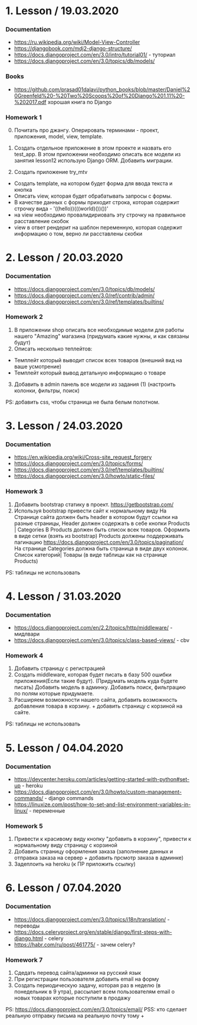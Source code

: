 # 1. Lesson / 19.03.2020
### Documentation
- https://ru.wikipedia.org/wiki/Model-View-Controller
- https://djangobook.com/mdj2-django-structure/
- https://docs.djangoproject.com/en/3.0/intro/tutorial01/ - туториал
- https://docs.djangoproject.com/en/3.0/topics/db/models/

### Books
- https://github.com/prasad01dalavi/python_books/blob/master/Daniel%20Greenfeld%20-%20Two%20Scoops%20of%20Django%201.11%20-%202017.pdf
хорошая книга по Django

### Homework 1
0. Почитать про джангу. Оперировать терминами - проект, приложения, model, view, template.

1. Создать отдельное приложение в этом проекте и назвать его test_app.
В этом приложении необходимо описать все модели из занятия lesson12 использую Django ORM.
Добавить миграции.

2. Создать приложение try_mtv
 - Создать template, на котором будет форма для ввода текста и кнопка
 - Описать view, которая будет обрабатывать запросы с формы.
 - В качестве данных с формы приходит строка, которая содержит строчку вида - '((hello))(((world)())())'
 - на view необходимо провалидириовать эту строчку на правильное расставление скобок
 - view в ответ рендерит на шаблон переменную, которая содержит информацию о том, верно ли расставлены скобки
 
 
 # 2. Lesson / 20.03.2020
### Documentation
- https://docs.djangoproject.com/en/3.0/topics/db/models/
- https://docs.djangoproject.com/en/3.0/ref/contrib/admin/
- https://docs.djangoproject.com/en/3.0/ref/templates/builtins/

### Homework 2
1. В приложении shop описать все необходимые модели для работы нашего "Amazing" магазина (придумать какие нужны, и как связаны будут)
2. Описать несколько теплейтов:
- Темплейт который выводит список всех товаров (внешний вид на ваше усмотрение)
- Темплейт который вывод детальную информацию о товаре
3. Добавить в admin панель все модели из задания (1) (настроить колонки, фильтры, поиск)

PS: добавить css, чтобы страница не была белым полотном.


 # 3. Lesson / 24.03.2020
### Documentation
- https://en.wikipedia.org/wiki/Cross-site_request_forgery
- https://docs.djangoproject.com/en/3.0/topics/forms/
- https://docs.djangoproject.com/en/3.0/ref/templates/builtins/
- https://docs.djangoproject.com/en/3.0/howto/static-files/

### Homework 3
1. Добавить bootstrap статику в проект. https://getbootstrap.com/
2. Используя bootstrap привести сайт к нормальному виду
На Странице сайта должен быть header в котором будут ссылки на разные страницы,
Header должен содержать в себе кнопки Products | Categories
В Products должен быть список всек товаров. Оформить в виде сетки (взять из bootstrap)
Products должены поддерживать пагинацию https://docs.djangoproject.com/en/3.0/topics/pagination/
На странице Categories должна быть страница в виде двух колонок.
Список категорий| Товары (в виде таблицы как на странице Products)

PS: таблицы не использовать

 # 4. Lesson / 31.03.2020
### Documentation
- https://docs.djangoproject.com/en/2.2/topics/http/middleware/ - мидлвари
- https://docs.djangoproject.com/en/3.0/topics/class-based-views/ - cbv

### Homework 4
1. Добавить страницу с регистрацией
2. Создать middleware, которая будет писать в базу 500 ошибки приложения(Если такие будут). (Придумать модель куда будете писать)
Добавить модель в админку. Добавить поиск, фильтрацию по полям которые придумаете.
3. Расширяем возможности нашего сайта, добавить возможность добавления товара в корзину. + добавить страницу с корзиной на сайте.

PS: таблицы не использовать

 # 5. Lesson / 04.04.2020
### Documentation
- https://devcenter.heroku.com/articles/getting-started-with-python#set-up - heroku
- https://docs.djangoproject.com/en/3.0/howto/custom-management-commands/ - django commands
- https://linuxize.com/post/how-to-set-and-list-environment-variables-in-linux/ - переменные

### Homework 5
1. Привести к красивому виду кнопку "добавить в корзину", привести к нормальному виду страницу с корзиной
2. Добавить страницу оформления заказа (заполнение данных и отправка заказа на сервер + добавить прсмотр заказа в админке)
3. Задеплоить на heroku (к ПР приложить ссылку)

 # 6. Lesson / 07.04.2020
### Documentation
- https://docs.djangoproject.com/en/3.0/topics/i18n/translation/ - переводы
- https://docs.celeryproject.org/en/stable/django/first-steps-with-django.html - celery
- https://habr.com/ru/post/461775/ - зачем celery?

### Homework 7
1. Сдедать перевод сайта/админки на русский язык
2. При регистрации пользователя добавить email на форму
3. Создать периодическую задачу, которая раз в неделю (в понедельник в 9 утра), рассылает всем пользователям 
email о новых товарах которые поступили в продажу

PS: https://docs.djangoproject.com/en/3.0/topics/email/
PSS: кто сделает реальную отправку письма на реальную почту тому +
